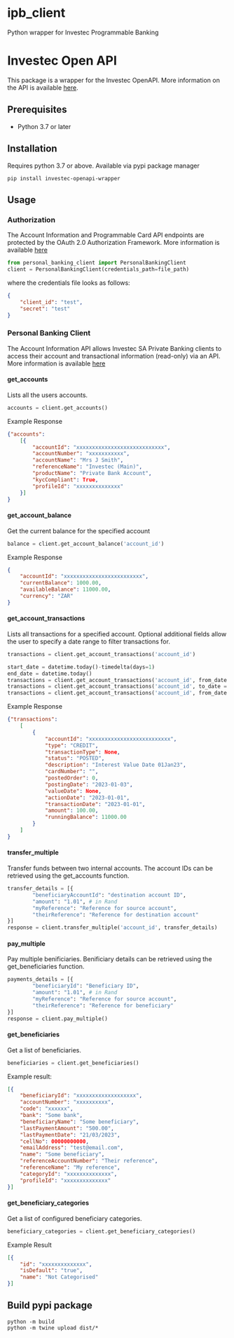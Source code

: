 # ipb_client
Python wrapper for Investec Programmable Banking



# Investec Open API 
This package is a wrapper for the Investec OpenAPI. More information on the API is available [here](https://developer.investec.com/za/home). 


## Prerequisites
* Python 3.7 or later

## Installation

Requires python 3.7 or above. Available via pypi package manager 
```shell
pip install investec-openapi-wrapper
```

## Usage

### Authorization
The Account Information and Programmable Card API endpoints are protected by the OAuth 2.0 Authorization Framework. More information is available [here](https://developer.investec.com/za/home)

```python
from personal_banking_client import PersonalBankingClient
client = PersonalBankingClient(credentials_path=file_path)
```

where the credentials file looks as follows:
```json
{
    "client_id": "test", 
    "secret": "test"
}
```

### Personal Banking Client
The Account Information API allows Investec SA Private Banking clients to access their account and transactional information (read-only) via an API. More information is available [here](https://developer.investec.com/za/home)


#### get_accounts
Lists all the users accounts.

```python
accounts = client.get_accounts()
```
Example Response
```json
{"accounts": 
    [{
        "accountId": "xxxxxxxxxxxxxxxxxxxxxxxxxxxx", 
        "accountNumber": "xxxxxxxxxxx", 
        "accountName": "Mrs J Smith", 
        "referenceName": "Investec (Main)", 
        "productName": "Private Bank Account", 
        "kycCompliant": True, 
        "profileId": "xxxxxxxxxxxxxx"
    }]
}
```


#### get_account_balance
Get the current balance for the specified account

```python
balance = client.get_account_balance('account_id')
```
Example Response
```json
{
    "accountId": "xxxxxxxxxxxxxxxxxxxxxxxxx", 
    "currentBalance": 1000.00, 
    "availableBalance": 11000.00, 
    "currency": "ZAR"
}
```

#### get_account_transactions
Lists all transactions for a specified account. Optional additional fields allow the user to specify a date range to filter transactions for. 

```python
transactions = client.get_account_transactions('account_id')

start_date = datetime.today()-timedelta(days=1)
end_date = datetime.today()
transactions = client.get_account_transactions('account_id', from_date = start_date)
transactions = client.get_account_transactions('account_id', to_date = end_date)
transactions = client.get_account_transactions('account_id', from_date = start_date, to_date=end_date)
```
Example Response
```json
{"transactions": 
    [
        {
            "accountId": "xxxxxxxxxxxxxxxxxxxxxxxxxx", 
            "type": "CREDIT", 
            "transactionType": None, 
            "status": "POSTED", 
            "description": "Interest Value Date 01Jan23", 
            "cardNumber": "", 
            "postedOrder": 0, 
            "postingDate": "2023-01-03", 
            "valueDate": None, 
            "actionDate": "2023-01-01", 
            "transactionDate": "2023-01-01", 
            "amount": 100.00, 
            "runningBalance": 11000.00
        }  
    ]
}
```

#### transfer_multiple
Transfer funds between two internal accounts. The account IDs can be retrieved using the get_accounts function.

```python
transfer_details = [{
        "beneficiaryAccountId": "destination account ID",
        "amount": "1.01", # in Rand
        "myReference": "Reference for source account",
        "theirReference": "Reference for destination account"
}]
response = client.transfer_multiple('account_id', transfer_details)
```

#### pay_multiple
Pay multiple benificiaries. Benificiary details can be retrieved using the get_beneficiaries function.

```python
payments_details = [{
        "beneficiaryId": "Beneficiary ID",
        "amount": "1.01", # in Rand
        "myReference": "Reference for source account",
        "theirReference": "Reference for beneficiary"
}]
response = client.pay_multiple()
```


#### get_beneficiaries
Get a list of beneficiaries.

```python
beneficiaries = client.get_beneficiaries()
```

Example result:
```json
[{
    "beneficiaryId": "xxxxxxxxxxxxxxxxxxx", 
    "accountNumber": "xxxxxxxxxx", 
    "code": "xxxxxx", 
    "bank": "Some bank", 
    "beneficiaryName": "Some beneficiary", 
    "lastPaymentAmount": "500.00", 
    "lastPaymentDate": "21/03/2023", 
    "cellNo": 00000000000, 
    "emailAddress": "test@email.com", 
    "name": "Some beneficiary", 
    "referenceAccountNumber": "Their reference", 
    "referenceName": "My reference", 
    "categoryId": "xxxxxxxxxxxxxx", 
    "profileId": "xxxxxxxxxxxxxx"
}]
```


#### get_beneficiary_categories
Get a list of configured beneficiary categories. 

```python
beneficiary_categories = client.get_beneficiary_categories()
```
Example Result
```json
[{
    "id": "xxxxxxxxxxxxxx", 
    "isDefault": "true", 
    "name": "Not Categorised"    
}]
```

## Build pypi package

```shell
python -m build
python -m twine upload dist/*
```